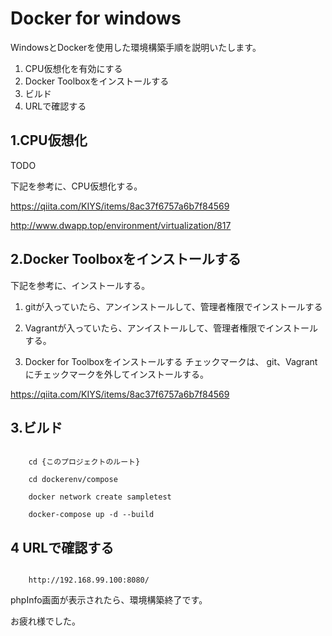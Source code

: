 # Docker for windows

WindowsとDockerを使用した環境構築手順を説明いたします。

1. CPU仮想化を有効にする
1. Docker Toolboxをインストールする
1. ビルド
1. URLで確認する

## 1.CPU仮想化

TODO

下記を参考に、CPU仮想化する。

https://qiita.com/KIYS/items/8ac37f6757a6b7f84569


http://www.dwapp.top/environment/virtualization/817

## 2.Docker Toolboxをインストールする

下記を参考に、インストールする。

1. gitが入っていたら、アンインストールして、管理者権限でインストールする

1. Vagrantが入っていたら、アンイストールして、管理者権限でインストールする。

1. Docker for Toolboxをインストールする
チェックマークは、
git、Vagrantにチェックマークを外してインストールする。

https://qiita.com/KIYS/items/8ac37f6757a6b7f84569


## 3.ビルド

```linux:command

    cd {このプロジェクトのルート}

    cd dockerenv/compose

    docker network create sampletest

    docker-compose up -d --build

```

## 4 URLで確認する

```linux:command

    http://192.168.99.100:8080/

```

phpInfo画面が表示されたら、環境構築終了です。

お疲れ様でした。
